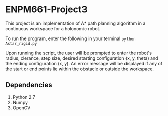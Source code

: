 # ENPM661-Project3
This project is an implementation of A* path planning algorithm in a continuous workspace for a holonomic robot. 

To run the program, enter the following in your terminal 
```python Astar_rigid.py```

Upon running the script, the user will be prompted to enter the robot's radius, clerance, step size, desired starting configuration (x, y, theta) and the ending configuration (x, y). An error message will be displayed if any of the start or end points lie within the obstacle or outside the workspace. 

## Dependencies
1. Python 2.7
2. Numpy
3. OpenCV

